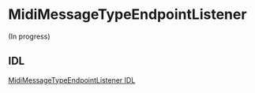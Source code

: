 # MidiMessageTypeEndpointListener

(In progress)

## IDL

[MidiMessageTypeEndpointListener IDL](https://github.com/microsoft/MIDI/blob/main/src/api/Client/Midi2Client/MidiMessageTypeEndpointListener.idl)
